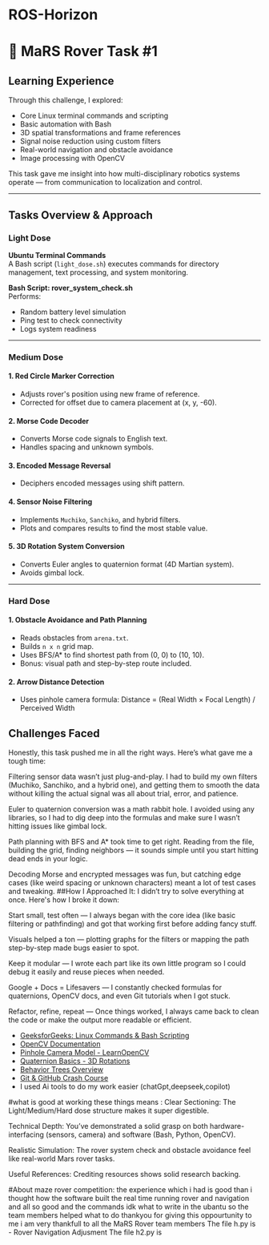 # ROS-Horizon
# 🚀 MaRS Rover Task #1
## Learning Experience

Through this challenge, I explored:
- Core Linux terminal commands and scripting
- Basic automation with Bash
- 3D spatial transformations and frame references
- Signal noise reduction using custom filters
- Real-world navigation and obstacle avoidance
- Image processing with OpenCV


This task gave me insight into how multi-disciplinary robotics systems operate — from communication to localization and control.

---

##  Tasks Overview & Approach

###  Light Dose

**Ubuntu Terminal Commands**  
A Bash script (`light_dose.sh`) executes commands for directory management, text processing, and system monitoring.

**Bash Script: rover_system_check.sh**  
Performs:
- Random battery level simulation
- Ping test to check connectivity
- Logs system readiness

---

###  Medium Dose

#### 1. **Red Circle Marker Correction**
- Adjusts rover's position using new frame of reference.
- Corrected for offset due to camera placement at (x, y, -60).

#### 2. **Morse Code Decoder**
- Converts Morse code signals to English text.
- Handles spacing and unknown symbols.

#### 3. **Encoded Message Reversal**
- Deciphers encoded messages using shift pattern.

#### 4. **Sensor Noise Filtering**
- Implements `Muchiko`, `Sanchiko`, and hybrid filters.
- Plots and compares results to find the most stable value.

#### 5. **3D Rotation System Conversion**
- Converts Euler angles to quaternion format (4D Martian system).
- Avoids gimbal lock.

---

###  Hard Dose

#### 1. **Obstacle Avoidance and Path Planning**
- Reads obstacles from `arena.txt`.
- Builds `n x n` grid map.
- Uses BFS/A* to find shortest path from (0, 0) to (10, 10).
- Bonus: visual path and step-by-step route included.

#### 2. **Arrow Distance Detection**
- Uses pinhole camera formula:
Distance = (Real Width × Focal Length) / Perceived Width

## Challenges Faced
Honestly, this task pushed me in all the right ways. Here’s what gave me a tough time:

Filtering sensor data wasn’t just plug-and-play. I had to build my own filters (Muchiko, Sanchiko, and a hybrid one), and getting them to smooth the data without killing the actual signal was all about trial, error, and patience.

Euler to quaternion conversion was a math rabbit hole. I avoided using any libraries, so I had to dig deep into the formulas and make sure I wasn’t hitting issues like gimbal lock.

Path planning with BFS and A* took time to get right. Reading from the file, building the grid, finding neighbors — it sounds simple until you start hitting dead ends in your logic.

Decoding Morse and encrypted messages was fun, but catching edge cases (like weird spacing or unknown characters) meant a lot of test cases and tweaking.
##How I Approached It:
I didn’t try to solve everything at once. Here's how I broke it down:

Start small, test often — I always began with the core idea (like basic filtering or pathfinding) and got that working first before adding fancy stuff.

Visuals helped a ton — plotting graphs for the filters or mapping the path step-by-step made bugs easier to spot.

Keep it modular — I wrote each part like its own little program so I could debug it easily and reuse pieces when needed.

Google + Docs = Lifesavers — I constantly checked formulas for quaternions, OpenCV docs, and even Git tutorials when I got stuck.

Refactor, refine, repeat — Once things worked, I always came back to clean the code or make the output more readable or efficient.



- [GeeksforGeeks: Linux Commands & Bash Scripting](https://www.geeksforgeeks.org)
- [OpenCV Documentation](https://docs.opencv.org/)
- [Pinhole Camera Model - LearnOpenCV](https://learnopencv.com)
- [Quaternion Basics - 3D Rotations](https://eater.net/quaternions)
- [Behavior Trees Overview](https://www.behaviortree.dev/)
- [Git & GitHub Crash Course](https://www.codedex.io/git-github)
- I used Ai tools to do my work easier (chatGpt,deepseek,copilot)


#what is good at working these things means :
Clear Sectioning: The Light/Medium/Hard dose structure makes it super digestible.

Technical Depth: You’ve demonstrated a solid grasp on both hardware-interfacing (sensors, camera) and software (Bash, Python, OpenCV).

Realistic Simulation: The rover system check and obstacle avoidance feel like real-world Mars rover tasks.

Useful References: Crediting resources shows solid research backing.

#About maze rover competition: the experience which i had is good than i thought how the software built the real time running rover and navigation and all so good and the commands idk what to write in the ubantu so the team members helped what to do thankyou for giving this oppourtunity to me i am very thankfull to all the MaRS Rover team members 
The file h.py is - Rover Navigation Adjusment 
The file h2.py is 

